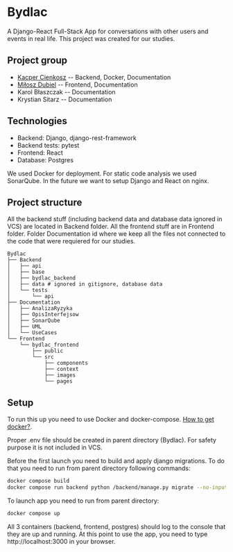 # Bydlac

A Django-React Full-Stack App for conversations with other users and events in real life.
This project was created for our studies.

## Project group

* [Kacper Cienkosz](https://github.com/kacienk) -- Backend, Docker, Documentation
* [Miłosz Dubiel](https://github.com/dubielel) -- Frontend, Documentation
* Karol Błaszczak -- Documentation
* Krystian Sitarz -- Documentation

## Technologies

* Backend: Django, django-rest-framework
* Backend tests: pytest
* Frontend: React
* Database: Postgres

We used Docker for deployment.
For static code analysis we used SonarQube.
In the future we want to setup Django and React on nginx.

## Project structure

All the backend stuff (including backend data and database data ignored in VCS) are located in Backend folder.
All the frontend stuff are in Frontend folder.
Folder Documentation id where we keep all the files not connected to the code that were requiered for our studies.

```
Bydlac
├── Backend
│   ├── api
│   ├── base
│   ├── bydlac_backend
│   ├── data # ignored in gitignore, database data
│   └── tests
│       └── api 
├── Documentation
│   ├── AnalizaRyzyka
│   ├── OpisInterfejsow
│   ├── SonarQube
│   ├── UML
│   └── UseCases
└── Frontend
    └── bydlac_frontend
        ├── public
        └── src
            ├── components
            ├── context
            ├── images
            └── pages
```

## Setup

To run this up you need to use Docker and docker-compose. [How to get docker?](https://docs.docker.com/get-docker/).

Proper .env file should be created in parent directory (Bydlac). For safety purpose it is not included in VCS.

Before the first launch you need to build and apply django migrations.
To do that you need to run from parent directory following commands:

``` sh
docker compose build
docker compose run backend python /backend/manage.py migrate --no-input 
```

To launch app you need to run from parent directory:

``` sh
docker compose up
```

All 3 containers (backend, frontend, postgres) should log to the console that they are up and running.
At this point to use the app, you need to type http://localhost:3000 in your browser.
